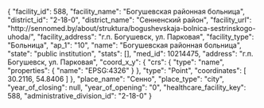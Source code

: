 {
    "facility_id": 588,
    "facility_name": "Богушевская районная больница",
    "district_id": "2-18-0",
    "district_name": "Сенненский район",
    "facility_url": "http:\/\/sennomed.by\/about\/struktura\/bogushevskaja-bolnica-sestrinskogo-uhoda\/",
    "facility_address": "г.п. Богушевск, ул. Парковая",
    "facility_type": "Больница",
    "ap_1": "10",
    "name": "Богушевская районная больница",
    "state": "public institution",
    "stats": [],
    "med_id": 10214475,
    "address": "г.п. Богушевск, ул. Парковая",
    "coord_x_y": {
        "crs": {
            "type": "name",
            "properties": {
                "name": "EPSG:4326"
            }
        },
        "type": "Point",
        "coordinates": [
            30.2116,
            54.8406
        ]
    },
    "place_name": "Сенно",
    "place_type": "city",
    "year_of_closing": null,
    "year_of_opening": "0",
    "healthcare_facility_key": 588,
    "administrative_division_id": "2-18-0"
}